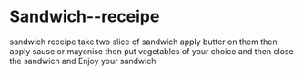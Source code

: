 # Sandwich--receipe
sandwich receipe
take two slice of sandwich
apply butter on them
then apply sause or mayonise
then put vegetables of your choice
and then close the sandwich
and Enjoy your sandwich
